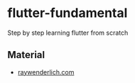# flutter-fundamental
Step by step learning flutter from scratch

## Material
 - [raywenderlich.com](https://www.raywenderlich.com/flutter/learn)
